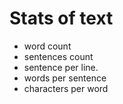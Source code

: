 # Stats of text

* word count
* sentences count
* sentence per line.
* words per sentence
* characters per word
